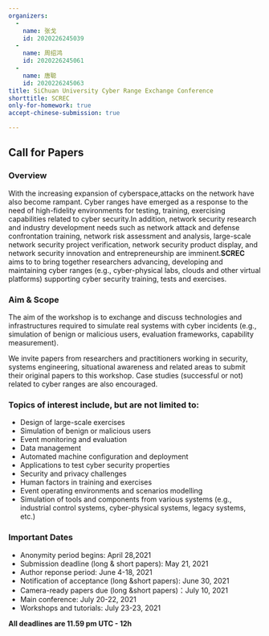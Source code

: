 ```yaml
---
organizers:
  -
    name: 张戈
    id: 2020226245039
  -
    name: 周绍鸿
    id: 2020226245061
  -
    name: 唐聪
    id: 2020226245063
title: SiChuan University Cyber Range Exchange Conference
shorttitle: SCREC
only-for-homework: true
accept-chinese-submission: true

---
```


## Call for Papers

### Overview

With the increasing expansion of cyberspace,attacks on the network have also become rampant. Cyber ranges have emerged as a response to the need of high-fidelity environments for testing, training, exercising capabilities related to cyber security.In addition, network security research and industry development needs such as network attack and defense confrontation training, network risk assessment and analysis, large-scale network security project verification, network security product display, and network security innovation and entrepreneurship are imminent.**SCREC** aims to to bring together researchers advancing, developing and maintaining cyber ranges (e.g., cyber-physical labs, clouds and other virtual platforms) supporting cyber security training, tests and exercises.

### Aim & Scope

The aim of the workshop is to exchange and discuss technologies and infrastructures required to simulate real systems with cyber incidents (e.g., simulation of benign or malicious users, evaluation frameworks, capability measurement).

We invite papers from researchers and practitioners working in security, systems engineering, situational awareness and related areas to submit their original papers to this workshop. Case studies (successful or not) related to cyber ranges are also encouraged.

### Topics of interest include, but are not limited to:

- Design of large-scale exercises
- Simulation of benign or malicious users
- Event monitoring and evaluation
- Data management
- Automated machine configuration and deployment
- Applications to test cyber security properties
- Security and privacy challenges
- Human factors in training and exercises
- Event operating environments and scenarios modelling
- Simulation of tools and components from various systems (e.g., industrial control systems, cyber-physical systems, legacy systems, etc.)



### Important Dates

+ Anonymity period begins: April 28,2021
+ Submission deadline (long & short papers): May 21, 2021
+ Author reponse period: June 4-18, 2021
+ Notification of acceptance (long &short papers): June 30, 2021
+ Camera-ready papers due (long &short papers)：July 10, 2021
+ Main conference: July 20-22, 2021
+ Workshops and tutorials: July 23-23, 2021

**All deadlines are 11.59 pm UTC - 12h**
